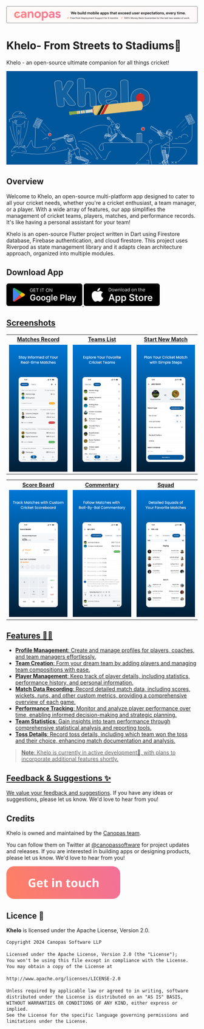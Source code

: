 <p align="center"> <a href="https://canopas.com/contact"><img src="./cta/cta_banner.png"></a></p>

# Khelo- From Streets to Stadiums🏏
Khelo - an open-source ultimate companion for all things cricket!

<img src="./screenshots/cover-image.png" />

## Overview
Welcome to Khelo, an open-source multi-platform app designed to cater to all your cricket needs, whether you're a cricket enthusiast, a team manager, or a player. With a wide array of features, our app simplifies the management of cricket teams, players, matches, and performance records.
It's like having a personal assistant for your team!

Khelo is an open-source Flutter project written in Dart using Firestore database, Firebase authentication, and cloud firestore. This project uses Riverpod as state management library and it adapts clean architecture approach, organized into multiple modules.

## Download App

<a href= "https://play.google.com/store/apps/details?id=com.canopas.khelo"><img src="./cta/google play.png" width="200" ></img> <a href="https://apps.apple.com/us/app/khelo/id6480175424"><img src="./cta/app store.png" width="200"></img>

## Screenshots
<table>
  <tr>
  <th width="32%" >Matches Record</th>
  <th  width="32%" >Teams List</th>
   <th  width="32%" >Start New Match</th>
  </tr>
    <tr>
  <td><img src="./screenshots/screen_shot_1.png" /></td>
  <td> <img src="./screenshots/screen_shot_2.png"  /> </td>
  <td> <img src="./screenshots/screen_shot_3.png" /> </td>
  </tr>  
</table>

<table>
  <tr>
  <th width="32%" >Score Board</th>
  <th  width="32%" >Commentary</th>
   <th  width="32%" >Squad</th>
  </tr>
    <tr>
  <td><img src="./screenshots/screen_shot_4.png" /></td>
  <td> <img src="./screenshots/screen_shot_5.png"  /> </td>
  <td> <img src="./screenshots/screen_shot_6.png" /> </td>
  </tr>  
</table>


## Features 🌟🌟

- **Profile Management**: Create and manage profiles for players, coaches, and team managers effortlessly.
- **Team Creation**: Form your dream team by adding players and managing team compositions with ease.
- **Player Management**: Keep track of player details, including statistics, performance history, and personal information.
- **Match Data Recording**:  Record detailed match data, including scores, wickets, runs, and other custom metrics, providing a comprehensive overview of each game.
- **Performance Tracking**:  Monitor and analyze player performance over time, enabling informed decision-making and strategic planning.
- **Team Statistics**: Gain insights into team performance through comprehensive statistical analysis and reporting tools.
- **Toss Details**: Record toss details, including which team won the toss and their choice, enhancing match documentation and analysis.

 > **Note**: Khelo is currently in active development🚧, with plans to incorporate additional features shortly.


## Feedback & Suggestions ✨

We value your [feedback and suggestions](https://github.com/canopas/khelo/issues).
If you have any ideas or suggestions, please let us know. We'd love to hear from you!


## Credits
Khelo is owned and maintained by the [Canopas team](https://canopas.com/). 

 You can follow them on Twitter at [@canopassoftware](https://twitter.com/canopassoftware) for project updates and releases. If you are interested in building apps or designing products, please let us know. We'd love to hear from you!

<a href="https://canopas.com/contact"><img src="./screenshots/cta_btn.png" width=300></a>


## Licence 📄

**Khelo** is licensed under the Apache License, Version 2.0.

```
Copyright 2024 Canopas Software LLP

Licensed under the Apache License, Version 2.0 (the "License");
You won't be using this file except in compliance with the License.
You may obtain a copy of the License at

http://www.apache.org/licenses/LICENSE-2.0

Unless required by applicable law or agreed to in writing, software
distributed under the License is distributed on an "AS IS" BASIS,
WITHOUT WARRANTIES OR CONDITIONS OF ANY KIND, either express or implied.
See the License for the specific language governing permissions and
limitations under the License.
```







